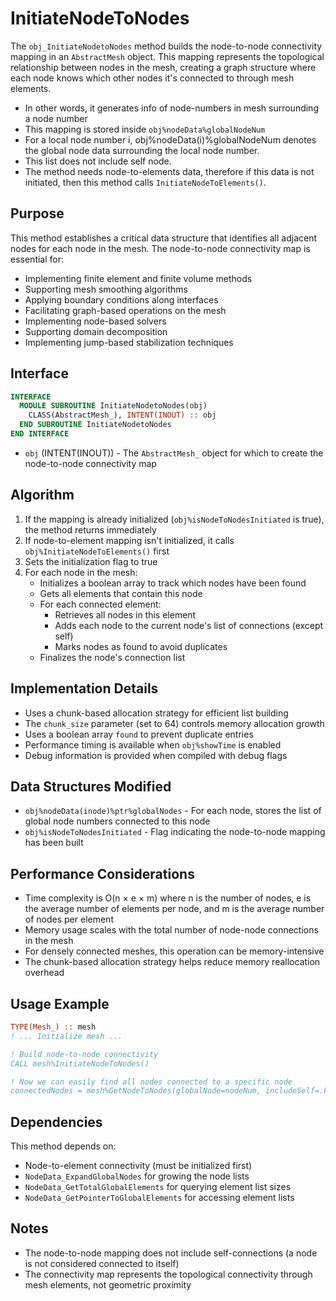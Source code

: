# InitiateNodeToNodes

The `obj_InitiateNodetoNodes` method builds the node-to-node connectivity mapping in an `AbstractMesh` object. This mapping represents the topological relationship between nodes in the mesh, creating a graph structure where each node knows which other nodes it's connected to through mesh elements.

- In other words, it generates info of node-numbers in mesh surrounding a node number
- This mapping is stored inside `obj%nodeData%globalNodeNum`
- For a local node number i, obj%nodeData(i)%globalNodeNum denotes the global node data surrounding the local node number.
- This list does not include self node.
- The method needs node-to-elements data, therefore if this data is not initiated, then this method calls `InitiateNodeToElements()`.

## Purpose

This method establishes a critical data structure that identifies all adjacent nodes for each node in the mesh. The node-to-node connectivity map is essential for:

- Implementing finite element and finite volume methods
- Supporting mesh smoothing algorithms
- Applying boundary conditions along interfaces
- Facilitating graph-based operations on the mesh
- Implementing node-based solvers
- Supporting domain decomposition
- Implementing jump-based stabilization techniques

## Interface

```fortran
INTERFACE
  MODULE SUBROUTINE InitiateNodetoNodes(obj)
    CLASS(AbstractMesh_), INTENT(INOUT) :: obj
  END SUBROUTINE InitiateNodetoNodes
END INTERFACE
```

- `obj` (INTENT(INOUT)) - The `AbstractMesh_` object for which to create the node-to-node connectivity map

## Algorithm

1. If the mapping is already initialized (`obj%isNodeToNodesInitiated` is true), the method returns immediately
2. If node-to-element mapping isn't initialized, it calls `obj%InitiateNodeToElements()` first
3. Sets the initialization flag to true
4. For each node in the mesh:
   - Initializes a boolean array to track which nodes have been found
   - Gets all elements that contain this node
   - For each connected element:
     - Retrieves all nodes in this element
     - Adds each node to the current node's list of connections (except self)
     - Marks nodes as found to avoid duplicates
   - Finalizes the node's connection list

## Implementation Details

- Uses a chunk-based allocation strategy for efficient list building
- The `chunk_size` parameter (set to 64) controls memory allocation growth
- Uses a boolean array `found` to prevent duplicate entries
- Performance timing is available when `obj%showTime` is enabled
- Debug information is provided when compiled with debug flags

## Data Structures Modified

- `obj%nodeData(inode)%ptr%globalNodes` - For each node, stores the list of global node numbers connected to this node
- `obj%isNodeToNodesInitiated` - Flag indicating the node-to-node mapping has been built

## Performance Considerations

- Time complexity is O(n × e × m) where n is the number of nodes, e is the average number of elements per node, and m is the average number of nodes per element
- Memory usage scales with the total number of node-node connections in the mesh
- For densely connected meshes, this operation can be memory-intensive
- The chunk-based allocation strategy helps reduce memory reallocation overhead

## Usage Example

```fortran
TYPE(Mesh_) :: mesh
! ... Initialize mesh ...

! Build node-to-node connectivity
CALL mesh%InitiateNodeToNodes()

! Now we can easily find all nodes connected to a specific node
connectedNodes = mesh%GetNodeToNodes(globalNode=nodeNum, includeSelf=.FALSE.)
```

## Dependencies

This method depends on:

- Node-to-element connectivity (must be initialized first)
- `NodeData_ExpandGlobalNodes` for growing the node lists
- `NodeData_GetTotalGlobalElements` for querying element list sizes
- `NodeData_GetPointerToGlobalElements` for accessing element lists

## Notes

- The node-to-node mapping does not include self-connections (a node is not considered connected to itself)
- The connectivity map represents the topological connectivity through mesh elements, not geometric proximity
